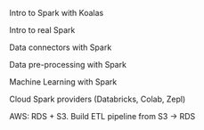 Intro to Spark with Koalas

Intro to real Spark

Data connectors with Spark

Data pre-processing with Spark

Machine Learning with Spark

Cloud Spark providers (Databricks, Colab, Zepl)

AWS: RDS + S3. Build ETL pipeline from S3 -> RDS


